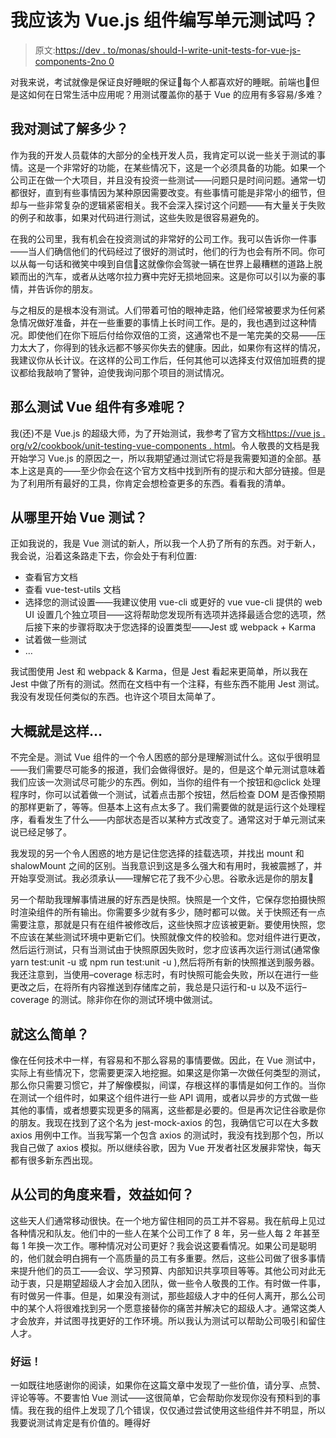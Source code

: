 # 我应该为 Vue.js 组件编写单元测试吗？

> 原文:[https://dev . to/monas/should-I-write-unit-tests-for-vue-js-components-2no 0](https://dev.to/monas/should-i-write-unit-tests-for-vue-js-components-2no0)

对我来说，考试就像是保证良好睡眠的保证🙂每个人都喜欢好的睡眠。前端也🙂但是这如何在日常生活中应用呢？用测试覆盖你的基于 Vue 的应用有多容易/多难？

## [](#what-i-know-about-the-testing)我对测试了解多少？

作为我的开发人员载体的大部分的全栈开发人员，我肯定可以说一些关于测试的事情。这是一个非常好的功能，在某些情况下，这是一个必须具备的功能。如果一个公司正在做一个大项目，并且没有投资一些测试——问题只是时间问题。通常一切都很好，直到有些事情因为某种原因需要改变。有些事情可能是非常小的细节，但却与一些非常复杂的逻辑紧密相关。我不会深入探讨这个问题——有大量关于失败的例子和故事，如果对代码进行测试，这些失败是很容易避免的。

在我的公司里，我有机会在投资测试的非常好的公司工作。我可以告诉你一件事——当人们确信他们的代码经过了很好的测试时，他们的行为也会有所不同。你可以从每一句话和微笑中嗅到自信🙂这就像你会驾驶一辆在世界上最糟糕的道路上脱颖而出的汽车，或者从达喀尔拉力赛中完好无损地回来。这是你可以引以为豪的事情，并告诉你的朋友。

与之相反的是根本没有测试。人们带着可怕的眼神走路，他们经常被要求为任何紧急情况做好准备，并在一些重要的事情上长时间工作。是的，我也遇到过这种情况。即使他们在你下班后付给你双倍的工资，这通常也不是一笔完美的交易——压力太大了，你得到的钱永远都不够买你失去的健康。因此，如果你有这样的情况，我建议你从长计议。在这样的公司工作后，任何其他可以选择支付双倍加班费的提议都给我敲响了警钟，迫使我询问那个项目的测试情况。

## [](#so-how-hard-is-to-test-vue-components)那么测试 Vue 组件有多难呢？

我(还)不是 Vue.js 的超级大师，为了开始测试，我参考了官方文档[https://vue js . org/v2/cookbook/unit-testing-vue-components . html](https://vuejs.org/v2/cookbook/unit-testing-vue-components.html)。令人敬畏的文档是我开始学习 Vue.js 的原因之一，所以我期望通过测试它将是我需要知道的全部。基本上这是真的——至少你会在这个官方文档中找到所有的提示和大部分链接。但是为了利用所有最好的工具，你肯定会想检查更多的东西。看看我的清单。

## [](#where-to-start-with-vue-tests)从哪里开始 Vue 测试？

正如我说的，我是 Vue 测试的新人，所以我一个人扔了所有的东西。对于新人，我会说，沿着这条路走下去，你会处于有利位置:

*   查看官方文档
*   查看 vue-test-utils 文档
*   选择您的测试设置——我建议使用 vue-cli 或更好的 vue vue-cli 提供的 web UI 设置几个独立项目——这将帮助您发现所有选项并选择最适合您的选项，然后接下来的步骤将取决于您选择的设置类型——Jest 或 webpack + Karma
*   试着做一些测试
*   …

我试图使用 Jest 和 webpack & Karma，但是 Jest 看起来更简单，所以我在 Jest 中做了所有的测试。然而在文档中有一个注释，有些东西不能用 Jest 测试。我没有发现任何类似的东西。也许这个项目太简单了。

## [](#thats-about-it)大概就是这样…

不完全是。测试 Vue 组件的一个令人困惑的部分是理解测试什么。这似乎很明显——我们需要尽可能多的报道，我们会做得很好。是的，但是这个单元测试意味着我们应该一次测试尽可能少的东西。例如，当你的组件有一个按钮和@click 处理程序时，你可以试着做一个测试，试着点击那个按钮，然后检查 DOM 是否像预期的那样更新了，等等。但基本上这有点太多了。我们需要做的就是运行这个处理程序，看看发生了什么——内部状态是否以某种方式改变了。通常这对于单元测试来说已经足够了。

我发现的另一个令人困惑的地方是记住您选择的挂载选项，并找出 mount 和 shalowMount 之间的区别。当我意识到这是多么强大和有用时，我被震撼了，并开始享受测试。我必须承认——理解它花了我不少心思。谷歌永远是你的朋友🙂

另一个帮助我理解事情进展的好东西是快照。快照是一个文件，它保存您拍摄快照时渲染组件的所有输出。你需要多少就有多少，随时都可以做。关于快照还有一点需要注意，那就是只有在组件被修改后，这些快照才应该被更新。要使用快照，您不应该在某些测试环境中更新它们。快照就像文件的校验和。您对组件进行更改，然后运行测试，只有当测试由于快照原因失败时，您才应该再次运行测试(通常像 yarn test:unit -u 或 npm run test:unit -u ),然后将所有新的快照推送到服务器。我还注意到，当使用–coverage 标志时，有时快照可能会失败，所以在进行一些更改之后，在将所有内容推送到存储库之前，我总是只运行和-u 以及不运行–coverage 的测试。除非你在你的测试环境中做测试。

## [](#is-it-all-that-simple)就这么简单？

像在任何技术中一样，有容易和不那么容易的事情要做。因此，在 Vue 测试中，实际上有些情况下，您需要更深入地挖掘。如果这是你第一次做任何类型的测试，那么你只需要习惯它，并了解像模拟，间谍，存根这样的事情是如何工作的。当你在测试一个组件时，如果这个组件进行一些 API 调用，或者以异步的方式做一些其他的事情，或者想要实现更多的隔离，这些都是必要的。但是再次记住谷歌是你的朋友。我现在找到了这个名为 jest-mock-axios 的包，我确信它可以在大多数 axios 用例中工作。当我写第一个包含 axios 的测试时，我没有找到那个包，所以我自己做了 axios 模拟。所以继续谷歌，因为 Vue 开发者社区发展非常快，每天都有很多新东西出现。

## [](#what-about-benefits-from-the-company-perspective)从公司的角度来看，效益如何？

这些天人们通常移动很快。在一个地方留住相同的员工并不容易。我在航母上见过各种情况和队友。他们中的一些人在某个公司工作了 8 年，另一些人每 2 年甚至每 1 年换一次工作。哪种情况对公司更好？我会说这要看情况。如果公司是聪明的，他们就会明白拥有一个高质量的员工有多重要。然后，这些公司做了很多事情来提升他们的员工——会议、学习预算、内部知识共享项目等等。其他公司对此无动于衷，只是期望超级人才会加入团队，做一些令人敬畏的工作。有时做一件事，有时做另一件事。但是，如果没有测试，那些超级人才中的任何人离开，那么公司中的某个人将很难找到另一个愿意接替你的痛苦并解决它的超级人才。通常这类人才会放弃，并试图寻找更好的工作环境。所以我认为测试可以帮助公司吸引和留住人才。

### [](#good-luck)好运！

一如既往地感谢你的阅读，如果你在这篇文章中发现了一些价值，请分享、点赞、评论等等。不要害怕 Vue 测试——这很简单，它会帮助你发现你没有预料到的事情。我在我的组件上发现了几个错误，仅仅通过尝试使用这些组件并不明显，所以我要说测试肯定是有价值的。睡得好